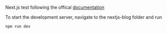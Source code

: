 Next.js test following the offical [documentation](https://nextjs.org)

To start the development server, navigate to the nextjs-blog folder and run 

``` npm run dev ```
